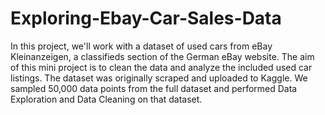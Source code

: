 # Exploring-Ebay-Car-Sales-Data
In this project, we'll work with a dataset of used cars from eBay Kleinanzeigen, a classifieds section of the German eBay website. The aim of this mini project is to clean the data and analyze the included used car listings. The dataset was originally scraped and uploaded to Kaggle. We sampled 50,000 data points from the full dataset and performed Data Exploration and Data Cleaning on that dataset.
